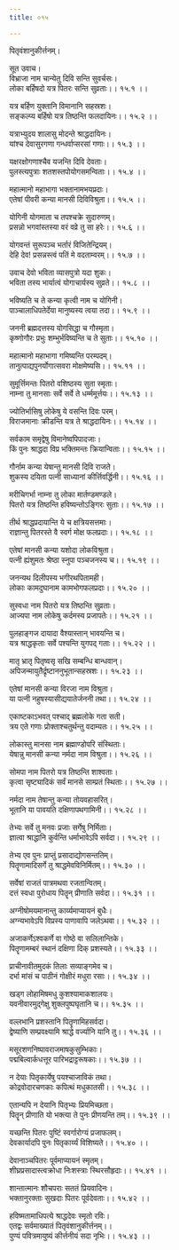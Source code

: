 ```yaml
---
title: ०१५

---
```

पितृवंशानुकीर्त्तनम्।  
  
सूत उवाच।  
विभ्राजा नाम चान्येतु दिवि सन्ति सुवर्चसः।  
लोका बर्हिषदो यत्र पितरः सन्ति सुव्रताः।। १५.१ ।।  
  
यत्र बर्हिण युक्तानि विमानानि सहस्रशः।  
सङ्कल्प्य बर्हिषो यत्र तिष्ठन्ति फलदायिनः।। १५.२ ।।  
  
यत्राभ्युदय शालासु मोदन्ते श्राद्धदायिनः।  
यांश्च देवासुरगणा गन्धर्वाप्सरसां गणाः।। १५.३ ।।  
  
यक्षरक्षोगणाश्चैव यजन्ति दिवि देवताः।  
पुलस्त्यपुत्राः शतशस्तपोयोगसमन्विताः।। १५.४ ।।  
  
महात्मानो महाभागा भक्तानामभयप्रदाः।  
एतेषां पीवरी कन्या मानसी दिविविश्रुता।। १५.५ ।।  
  
योगिनी योगमाता च तपश्चक्रे सुदारुणम्।  
प्रसन्नो भगवांस्तस्या वरं वव्रे तु सा हरेः।। १५.६ ।।  
  
योगवन्तं सुरूपञ्च भर्तारं विजितेन्द्रियम्।  
देहि देव! प्रसन्नस्त्वं पतिं मे वदताम्वरम्।। १५.७ ।।  
  
उवाच देवो भविता व्यासपुत्रो यदा शुकः।  
भविता तस्य भार्यात्वं योगाचार्यस्य सुव्रते।। १५.८ ।।  
  
भविष्यति च ते कन्या कृत्वी नाम च योगिनी।  
पाञ्चालाधिपतेर्देया मानुष्यस्य त्वया तदा।। १५.९ ।।  
  
जननी ब्रह्मदत्तस्य योगसिद्धा च गौस्मृता।  
कृष्णोगौरः प्रभुः शम्भुर्भविष्यन्ति च ते सुताः।। १५.१० ।।  
  
महात्मानो महाभागा गमिष्यन्ति परम्पदम्।  
तानुत्पाद्यपुनर्योगात्सवरा मोक्षमेष्यसि।। १५.११ ।।  
  
सुमूर्त्तिमन्तः पितरो वशिष्ठस्य सुता स्मृताः।  
नाम्ना तु मानसाः सर्वे सर्वे ते धर्म्ममूर्त्तयः।। १५.१३ ।।  
  
ज्योतिर्भासिषु लोकेषु ये वसन्ति दिवः परम्।  
विराजमानाः क्रीडन्ति यत्र ते श्राद्धदायिनः।। १५.१४ ।।  
  
सर्वकाम समृद्वेषु विमानेष्वपिपादजाः।  
किं पुनः श्राद्धदा विप्र भक्तिमन्तः क्रियान्विताः।। १५.१५ ।।  
  
गौर्नाम कन्या येषान्तु मानसी दिवि राजते।  
शुकस्य दयिता पत्नी साध्यानां कीर्त्तिवर्द्धिनी।। १५.१६ ।।  
  
मरीचिगर्भा नाम्ना तु लोका मार्तण्डमण्डले।  
पितरो यत्र तिष्ठन्ति हविष्यन्तोऽङ्गिरः सुताः।। १५.१७ ।।  
  
तीर्थ श्राद्धप्रदायान्ति ये च क्षत्रियसत्तमाः।  
राज्ञान्तु पितरस्ते वै स्वर्ग मोक्ष फलप्रदाः।। १५.१८ ।।  
  
एतेषां मानसी कन्या यशोदा लोकविश्रुता।  
पत्नी ह्यंशुमतः श्रेष्ठा स्नुपा पञ्चजनस्य च।। १५.१९ ।।  
  
जनन्यथ दिलीपस्य भगीरथपितामही।  
लोकाः कामदुघानाम कामभोगफलप्रदाः।। १५.२० ।।  
  
सुस्वधा नाम पितरो यत्र तिष्ठन्ति सुव्रताः।  
आज्यपा नाम लोकेषु कर्दमस्य प्रजापतेः।। १५.२१ ।।  
  
पुलहाङ्गज दायादा वैश्यास्तान् भावयन्ति च।  
यत्र श्राद्धकृताः सर्वे पश्यन्ति युगपद् गताः।। १५.२२ ।।  
  
मातृ भ्रातृ पितृष्वसृ सखि सम्बन्धि बान्धवान्।  
अपिजन्मायुतैर्द्रृष्टाननुभूतान्सहस्रशः।। १५.२३ ।।  
  
एतेषां मानसी कन्या विरजा नाम विश्रुता।  
या पत्नी नहुषस्यासीद्ययातेर्जननी तथा।। १५.२४ ।।  
  
एकाष्टकाऽभवत् पश्चाद् ब्रह्मलोके गता सती।  
त्रय एते गणाः प्रोक्ताश्चतुर्थन्तु वदाम्यतः।। १५.२५ ।।  
  
लोकास्तु मानसा नाम ब्रह्माण्डोपरि संस्थिताः।  
येषान्नु मानसी कन्या नर्मदा नाम विश्रुता।। १५.२६ ।।  
  
सोमपा नाम पितरो यत्र तिष्ठन्ति शाश्वताः।  
कृत्वा सृष्ट्यादिकं सर्वं मानसे साम्प्रतं स्थिताः।। १५.२७ ।।  
  
नर्मदा नाम तेषान्तु कन्या तोयवहासरित्।  
भूतानि या पावयति दक्षिणापथगामिनी।। १५.२८ ।।  
  
तेभ्यः सर्वे तु मनवः प्रजाः सर्गेषु निर्मिताः।  
ज्ञात्वा श्राद्धानि कुर्वन्ति धर्माभावेऽपि सर्वदा।। १५.२९ ।।  
  
तेभ्य एव पुनः प्राप्तुं प्रसादाद्योगसन्ततिम्।  
पितॄणामादिसर्गे तु श्राद्धमेवविनिर्मितम्।। १५.३० ।।  
  
सर्वेषां राजतं पात्रमथवा रजतान्वितम्।  
दत्तं स्वधा पुरोधाय पितॄन् प्रीणाति सर्वदा।। १५.३१ ।।  
  
अग्नीषोमयमानान्तु कार्य्यमाप्यायनं बुधैः।  
अग्न्यभावेऽपि विप्रस्य पाणावापि जलेऽथवा।। १५.३२ ।।  
  
अजाकर्णेऽश्वकर्णे वा गोष्ठे वा सलिलान्तिके।  
पितॄणामम्बरं स्थानं दक्षिणा दिक् प्रशस्यते।। १५.३३ ।।  
  
प्राचीनावीतमुदकं तिलाः सव्याङ्गमेव च।  
दर्भा मांसं च पाठीनं गोक्षीरं मधुरा रसाः।। १५.३४ ।।  
  
खड्‌ग लोहामिषमधु कुशश्यामाकशालयः।  
यवनीवारमुद्गेक्षु शुक्लपुष्पघृतानि च।। १५.३५ ।।  
  
वल्लभानि प्रशस्तानि पितॄणामिहसर्वदा।  
द्वेष्याणि सम्प्रवक्ष्यामि श्राद्धे वर्ज्यानि यानि तु।। १५.३६ ।।  
  
मसूरशणनिष्पावराजमाषकुसुम्भिकाः।  
पद्मबिल्वार्कधत्तूर पारिभद्राट्टरूषकाः।। १५.३७ ।।  
  
न देयाः पितृकार्येषु पयश्चाजाविकं तथा।  
कोद्रवोदारचणकाः कपित्थं मधुकातसी।। १५.३८ ।।  
  
एतान्यपि न देयानि पितृभ्यः प्रियमिच्छता।  
पितॄन् प्रीणाति यो भक्त्या ते पुनः प्रीणयन्ति तम्।। १५.३९ ।।  
  
यच्छन्ति पितरः पुष्टिं स्वर्गारोग्यं प्रजाफलम्।  
देवकार्यादपि पुनः पितृकार्य्यं विशिष्यते।। १५.४० ।।  
  
देवानाञ्चपितरः पूर्वमाप्यायनं स्मृतम्।  
शीघ्रप्रसादास्त्वक्रोधा निःशस्त्राः स्थिरसौहृदाः।। १५.४१ ।।  
  
शान्तात्मानः शौचपराः सततं प्रियवादिनः।  
भक्तानुरक्ताः सुखदाः पितरः पूर्वदेवताः।। १५.४२ ।।  
  
हविष्मतामाधिपत्ये श्राद्धदेवः स्मृतो रविः।  
एतद्वः सर्वमाख्यातं पितृवंशानुकीर्त्तनम्।।  
पुण्यं पवित्रमायुष्यं कीर्त्तनीयं सदा नृभिः।। १५.४३ ।।